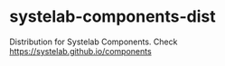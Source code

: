 # systelab-components-dist
Distribution for Systelab Components. Check https://systelab.github.io/components
